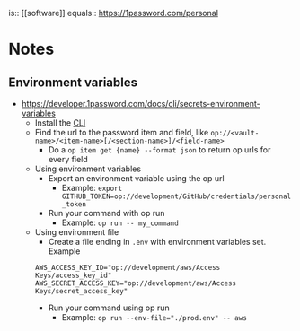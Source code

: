 is:: [[software]]
equals:: https://1password.com/personal

# Notes

## Environment variables
- https://developer.1password.com/docs/cli/secrets-environment-variables
	- Install the [CLI](https://developer.1password.com/docs/cli/get-started)
	- Find the url to the password item and field, like `op://<vault-name>/<item-name>[/<section-name>]/<field-name>`
		- Do a `op item get {name} --format json` to return op urls for every field
	- Using environment variables
		- Export an environment variable using the op url
			- Example: `export GITHUB_TOKEN=op://development/GitHub/credentials/personal_token`
		- Run your command with op run
			- Example: `op run -- my_command`
	- Using environment file
		- Create a file ending in `.env` with environment variables set. Example
		```
		AWS_ACCESS_KEY_ID="op://development/aws/Access Keys/access_key_id"
		AWS_SECRET_ACCESS_KEY="op://development/aws/Access Keys/secret_access_key"
		```
	  - Run your command using op run
		  - Example: `op run --env-file="./prod.env" -- aws`
